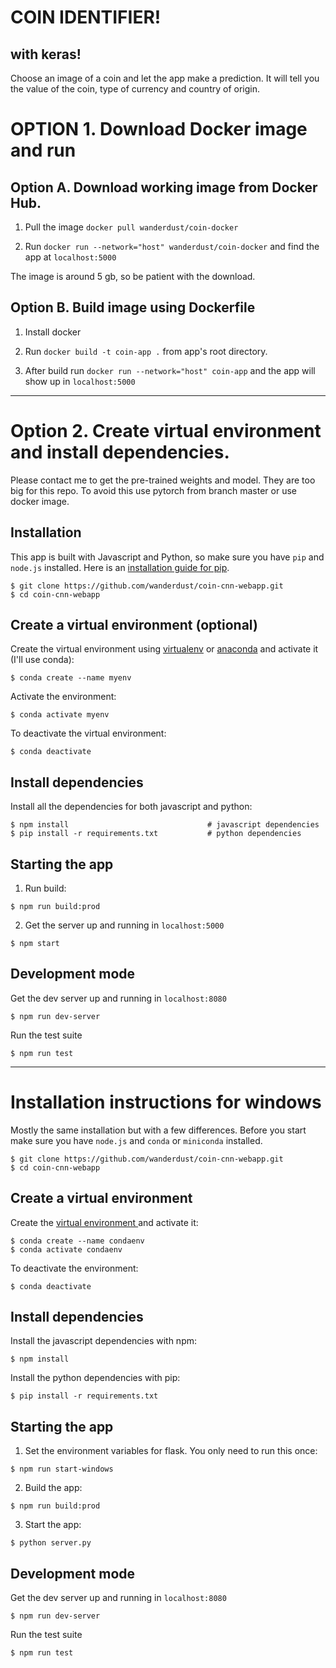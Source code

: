 # COIN IDENTIFIER!
## with keras!

Choose an image of a coin and let the app make a prediction. It will tell you the value of the coin, type of currency and country of origin.

# OPTION 1. Download Docker image and run

## Option A. Download working image from Docker Hub.

1. Pull the image `docker pull wanderdust/coin-docker`

2. Run `docker run --network="host" wanderdust/coin-docker` and find the app at `localhost:5000`

The image is around 5 gb, so be patient with the download.


## Option B. Build image using Dockerfile

1. Install docker

2. Run `docker build -t coin-app .` from app's root directory.

3. After build run `docker run --network="host" coin-app` and the app will show up in `localhost:5000`


____________________________


# Option 2. Create virtual environment and install dependencies.

Please contact me to get the pre-trained weights and model. They are too big for this repo. To avoid this use pytorch from branch master or use docker image.

## Installation
This app is built with Javascript and Python, so make sure you have `pip` and `node.js` installed. Here is an [installation guide for pip](https://pip.pypa.io/en/stable/installing/).

```
$ git clone https://github.com/wanderdust/coin-cnn-webapp.git
$ cd coin-cnn-webapp
```

## Create a virtual environment (optional)

Create the virtual environment using [virtualenv](https://virtualenv.pypa.io/en/latest/) or [anaconda](https://docs.conda.io/projects/conda/en/latest/user-guide/tasks/manage-environments.html) and activate it (I'll use conda):

```
$ conda create --name myenv
```
Activate the environment:

```
$ conda activate myenv
```

To deactivate the virtual environment:
```
$ conda deactivate
```

## Install dependencies

Install all the dependencies for both javascript and python:
```
$ npm install                               # javascript dependencies
$ pip install -r requirements.txt           # python dependencies
```
## Starting the app

1. Run build:
```
$ npm run build:prod
```

2. Get the server up and running in `localhost:5000`
```
$ npm start
```

## Development mode

Get the dev server up and running in `localhost:8080`
```
$ npm run dev-server
```

Run the test suite

```
$ npm run test
```

************

# Installation instructions for windows

Mostly the same installation but with a few differences. Before you start make sure you have `node.js` and `conda` or `miniconda` installed.

```
$ git clone https://github.com/wanderdust/coin-cnn-webapp.git
$ cd coin-cnn-webapp
```
## Create a virtual environment

Create the [virtual environment ](https://docs.conda.io/projects/conda/en/latest/user-guide/tasks/manage-environments.html) and activate it:

```
$ conda create --name condaenv
$ conda activate condaenv
```

To deactivate the environment:
```
$ conda deactivate
```

## Install dependencies

Install the javascript dependencies with npm:
```
$ npm install
```

Install the python dependencies with pip:

```
$ pip install -r requirements.txt
```


## Starting the app

1. Set the environment variables for flask. You only need to run this once:

```
$ npm run start-windows
```

2. Build the app:
```
$ npm run build:prod
```

3. Start the app:
```
$ python server.py
```

## Development mode

Get the dev server up and running in `localhost:8080`
```
$ npm run dev-server
```

Run the test suite
```
$ npm run test
```